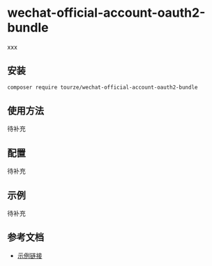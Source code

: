 # wechat-official-account-oauth2-bundle

xxx

## 安装

```bash
composer require tourze/wechat-official-account-oauth2-bundle
```

## 使用方法

待补充

## 配置

待补充

## 示例

待补充

## 参考文档

- [示例链接](https://example.com)
